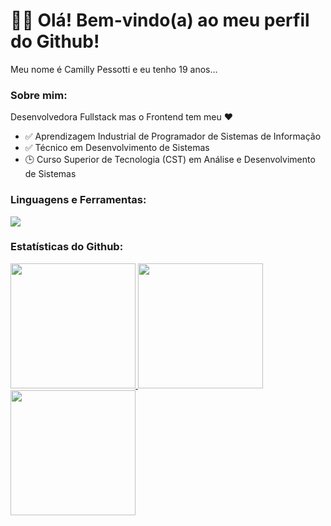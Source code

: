 <div>
  <div>
    <h1>👋🏻 Olá! Bem-vindo(a) ao meu perfil do Github!</h1>
    <p>Meu nome é Camilly Pessotti e eu tenho 19 anos...</p>
  </div>
  <div>
    <h3>Sobre mim:</h3>
    <p>Desenvolvedora Fullstack mas o Frontend tem meu ❤</p>
    <ul>
      <li>✅ Aprendizagem Industrial de Programador de Sistemas de Informação</li>
      <li>✅ Técnico em Desenvolvimento de Sistemas</li>
      <li>🕒 Curso Superior de Tecnologia (CST) em Análise e Desenvolvimento de Sistemas</li>
    </ul>
  </div>
  <div>
    <h3>Linguagens e Ferramentas:</h3>
    <div>
      <a href="https://skillicons.dev">
        <img src="https://skillicons.dev/icons?i=java,spring,html,css,sass,js,ts,react,vite,py,fastapi,flask,django,markdown,git,mysql,postgres,mongo&theme=dark" />
      </a>
      <div data-iframe-width="150" data-iframe-height="270" data-share-badge-id="2e3fcc97-5069-4f6a-b5e4-a3bd2db45039" data-share-badge-host="https://www.credly.com"></div>
      <script type="text/javascript" async src="//cdn.credly.com/assets/utilities/embed.js"></script>
    </div>
  </div>
  <div>
    <h3>Estatísticas do Github:</h3>
    <div>
      <a href="https://github.com/pessotticamilly">
        <img height="200em" src="https://github-readme-stats.vercel.app/api/top-langs/?username=pessotticamilly&layout=compact&langs_count=8&theme=dracula"/>
        <img height="200em" src="https://github-readme-stats.vercel.app/api?username=pessotticamilly&show_icons=true&theme=dracula&include_all_commits=true&count_private=true"/>
        <img height="200em" src="https://github-readme-streak-stats.herokuapp.com/?user=pessotticamilly&theme=dracula"/>
      </a>
    </div>
  </div>
  <!--<div>
    <h3>Contato:</h3>
    <div>
      <a href="#"></a>
    </div>
  </div>-->
</div>
